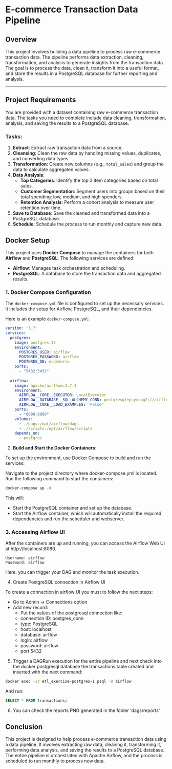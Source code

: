 # **E-commerce Transaction Data Pipeline**

## **Overview**

This project involves building a data pipeline to process raw e-commerce transaction data. The pipeline performs data extraction, cleaning, transformation, and analysis to generate insights from the transaction data. The goal is to process the data, clean it, transform it into a useful format, and store the results in a PostgreSQL database for further reporting and analysis.

---

## **Project Requirements**

You are provided with a dataset containing raw e-commerce transaction data. The tasks you need to complete include data cleaning, transformation, analysis, and saving the results to a PostgreSQL database.

### **Tasks:**

1. **Extract**: Extract raw transaction data from a source.
2. **Cleansing**: Clean the raw data by handling missing values, duplicates, and converting data types.
3. **Transformation**: Create new columns (e.g., `total_sales`) and group the data to calculate aggregated values.
4. **Data Analysis**:
    - **Top Categories**: Identify the top 3 item categories based on total sales.
    - **Customer Segmentation**: Segment users into groups based on their total spending: low, medium, and high spenders.
    - **Retention Analysis**: Perform a cohort analysis to measure user retention over time.
5. **Save to Database**: Save the cleaned and transformed data into a PostgreSQL database.
6. **Schedule**: Schedule the process to run monthly and capture new data.
## **Docker Setup**

This project uses **Docker Compose** to manage the containers for both **Airflow** and **PostgreSQL**. The following services are defined:

- **Airflow**: Manages task orchestration and scheduling.
- **PostgreSQL**: A database to store the transaction data and aggregated results.

### **1. Docker Compose Configuration**

The `docker-compose.yml` file is configured to set up the necessary services. It includes the setup for Airflow, PostgreSQL, and their dependencies.

Here is an example `docker-compose.yml`:

```yaml
version: '3.7'
services:
  postgres:
    image: postgres:13
    environment:
      POSTGRES_USER: airflow
      POSTGRES_PASSWORD: airflow
      POSTGRES_DB: ecommerce
    ports:
      - "5432:5432"
  
  airflow:
    image: apache/airflow:2.7.1
    environment:
      AIRFLOW__CORE__EXECUTOR: LocalExecutor
      AIRFLOW__DATABASE__SQL_ALCHEMY_CONN: postgresql+psycopg2://airflow:airflow@postgres/ecommerce
      AIRFLOW__CORE__LOAD_EXAMPLES: 'False'
    ports:
      - "8080:8080"
    volumes:
      - ./dags:/opt/airflow/dags
      - ./scripts:/opt/airflow/scripts
    depends_on:
      - postgres
```

2. **Build and Start the Docker Containers**:

To set up the environment, use Docker Compose to build and run the services:

Navigate to the project directory where docker-compose.yml is located.
Run the following command to start the containers:

```bash
docker-compose up -d
```

This will:

- Start the PostgreSQL container and set up the database.
- Start the Airflow container, which will automatically install the required dependencies and run the scheduler and webserver.


### 3. **Accessing Airflow UI**

After the containers are up and running, you can access the Airflow Web UI at http://localhost:8080.

```
Username: airflow
Password: airflow
```

Here, you can trigger your DAG and monitor the task execution.

4. Create PostgreSQL connection in Airflow UI

To create a connection in airflow UI you must to follow the next steps:
- Go to Admin -> Connections option
- Add new record:
    - Put the values of the postgresql connection like:
    - connection ID: postgres_conn
    - type: PostgreSQL
    - host: localhost
    - database: airflow
    - login: airflow
    - password: airflow
    - port 5432

5. Trigger a DAGRun execution for the entire pipeline and next check into the docker postgresql database the transactions table created and inserted with the next command:

```bash
docker exec -it etl_exercise-postgres-1 psql -U airflow
```

And run:
```SQL
SELECT * FROM transactions;
```

6. You can check the reports PNG generated in the folder 'dags/reports'

## **Conclusion**

This project is designed to help process e-commerce transaction data using a data pipeline. It involves extracting raw data, cleaning it, transforming it, performing data analysis, and saving the results to a PostgreSQL database. The entire pipeline is orchestrated with Apache Airflow, and the process is scheduled to run monthly to process new data.